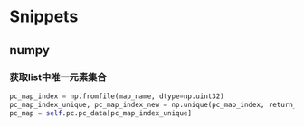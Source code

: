 # Snippets

## numpy

### 获取list中唯一元素集合

```python
pc_map_index = np.fromfile(map_name, dtype=np.uint32)
pc_map_index_unique, pc_map_index_new = np.unique(pc_map_index, return_inverse = True) # (num, )
pc_map = self.pc.pc_data[pc_map_index_unique]

```

